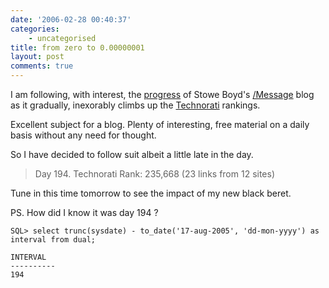 ```yaml
---
date: '2006-02-28 00:40:37'
categories:
    - uncategorised
title: from zero to 0.00000001
layout: post
comments: true
---
```

I am following, with interest, the
[progress](http://www.stoweboyd.com/message/2006/01/starting_from_z.html)
of Stowe Boyd's [/Message](http://www.stoweboyd.com/message/) blog as it
gradually, inexorably climbs up the [Technorati](http://technorati.com/)
rankings.

Excellent subject for a blog. Plenty of interesting, free material on a
daily basis without any need for thought.

So I have decided to follow suit albeit a little late in the day.

> Day 194. Technorati Rank: 235,668 (23 links from 12 sites)

Tune in this time tomorrow to see the impact of my new black beret.

PS. How did I know it was day 194 ?


    SQL> select trunc(sysdate) - to_date('17-aug-2005', 'dd-mon-yyyy') as interval from dual;

    INTERVAL
    ----------
    194

